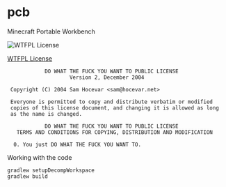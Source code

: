 pcb
===

Minecraft Portable Workbench

![WTFPL License](http://www.wtfpl.net/wp-content/uploads/2012/12/logo-220x1601.png)

[WTFPL License](http://www.wtfpl.net)

```
            DO WHAT THE FUCK YOU WANT TO PUBLIC LICENSE
                    Version 2, December 2004

 Copyright (C) 2004 Sam Hocevar <sam@hocevar.net>

 Everyone is permitted to copy and distribute verbatim or modified
 copies of this license document, and changing it is allowed as long
 as the name is changed.

            DO WHAT THE FUCK YOU WANT TO PUBLIC LICENSE
   TERMS AND CONDITIONS FOR COPYING, DISTRIBUTION AND MODIFICATION

  0. You just DO WHAT THE FUCK YOU WANT TO.

```

Working with the code

    gradlew setupDecompWorkspace
    gradlew build


